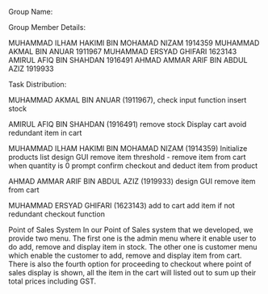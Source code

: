 Group Name: 

Group Member Details:

MUHAMMAD ILHAM HAKIMI BIN MOHAMAD NIZAM   1914359
MUHAMMAD AKMAL BIN ANUAR                  1911967
MUHAMMAD ERSYAD GHIFARI                   1623143
AMIRUL AFIQ BIN SHAHDAN                   1916491
AHMAD AMMAR ARIF BIN ABDUL AZIZ           1919933

Task Distribution:

MUHAMMAD AKMAL BIN ANUAR (1911967), 
check input function
insert stock

AMIRUL AFIQ BIN SHAHDAN (1916491)
remove stock
Display cart
avoid redundant item in cart

MUHAMMAD ILHAM HAKIMI BIN MOHAMAD NIZAM (1914359)
Initialize products list
design GUI
remove item threshold - remove item from cart when quantity is 0
prompt confirm checkout and deduct item from product

AHMAD AMMAR ARIF BIN ABDUL AZIZ (1919933)
design GUI
remove item from cart

MUHAMMAD ERSYAD GHIFARI (1623143)
add to cart
add item if not redundant
checkout function

Point of Sales System
In our Point of Sales system that we developed, we provide two menu. The first one is the admin menu where it enable user to do add, remove and display item in stock. The other one is customer menu which enable the customer to add, remove and display item from cart. There is also the fourth option for proceeding to checkout where point of sales display is shown, all the item in the cart will listed out to sum up their total prices including GST.
